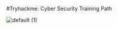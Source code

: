 #Tryhackme: Cyber Security Training Path

![default (1)](https://github.com/Forgebreaker/THM_Cyber_Security_Training/assets/112708857/4775c6c0-4a7b-41c2-9ae8-1c3861e6e03f)

